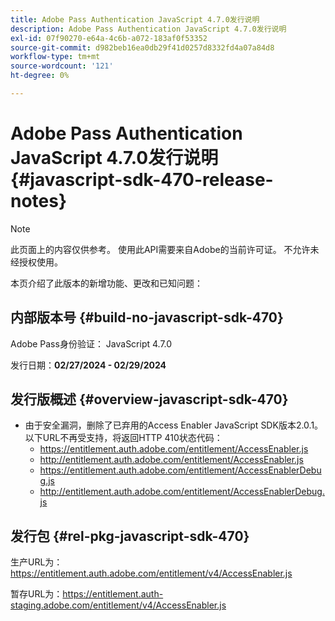 ```yaml
---
title: Adobe Pass Authentication JavaScript 4.7.0发行说明
description: Adobe Pass Authentication JavaScript 4.7.0发行说明
exl-id: 07f90270-e64a-4c6b-a072-183af0f53352
source-git-commit: d982beb16ea0db29f41d0257d8332fd4a07a84d8
workflow-type: tm+mt
source-wordcount: '121'
ht-degree: 0%

---
```


# Adobe Pass Authentication JavaScript 4.7.0发行说明 {#javascript-sdk-470-release-notes}

>[!NOTE]
>
>此页面上的内容仅供参考。 使用此API需要来自Adobe的当前许可证。 不允许未经授权使用。

本页介绍了此版本的新增功能、更改和已知问题：

## 内部版本号 {#build-no-javascript-sdk-470}

Adobe Pass身份验证： JavaScript 4.7.0

发行日期：**02/27/2024 - 02/29/2024**

## 发行版概述 {#overview-javascript-sdk-470}

* 由于安全漏洞，删除了已弃用的Access Enabler JavaScript SDK版本2.0.1。
以下URL不再受支持，将返回HTTP 410状态代码：
   * https://entitlement.auth.adobe.com/entitlement/AccessEnabler.js
   * http://entitlement.auth.adobe.com/entitlement/AccessEnabler.js
   * https://entitlement.auth.adobe.com/entitlement/AccessEnablerDebug.js
   * http://entitlement.auth.adobe.com/entitlement/AccessEnablerDebug.js

## 发行包 {#rel-pkg-javascript-sdk-470}

生产URL为：https://entitlement.auth.adobe.com/entitlement/v4/AccessEnabler.js

暂存URL为：https://entitlement.auth-staging.adobe.com/entitlement/v4/AccessEnabler.js
